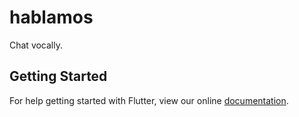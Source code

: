 # hablamos

Chat vocally.

## Getting Started

For help getting started with Flutter, view our online
[documentation](https://flutter.io/).
